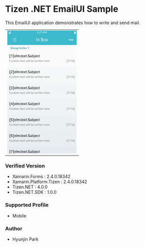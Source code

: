# Tizen .NET EmailUI Sample

This EmailUI application demonstrates how to write and send mail.

<table>
<tr>
<td>
<center><img src='EmailUI.png' height=400></center>
</td>
</tr>
</table>

### Verified Version
* Xamarin.Forms : 2.4.0.18342
* Xamarin.Platform.Tizen : 2.4.0.18342
* Tizen.NET : 4.0.0
* Tizen.NET.SDK : 1.0.0


### Supported Profile
* Mobile

### Author
* Hyunjin Park
